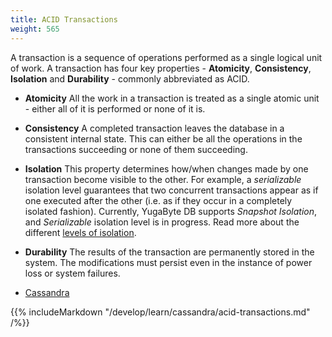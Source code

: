 ```yaml
---
title: ACID Transactions
weight: 565
---
```


A transaction is a sequence of operations performed as a single logical unit of work. A transaction
has four key properties - **Atomicity**, **Consistency**, **Isolation** and **Durability** -
commonly abbreviated as ACID.

- **Atomicity** All the work in a transaction is treated as a single atomic unit - either all of it
    is performed or none of it is.

- **Consistency** A completed transaction leaves the database in a consistent internal state. This
    can either be all the operations in the transactions succeeding or none of them succeeding.

- **Isolation** This property determines how/when changes made by one transaction become visible to
    the other. For example, a *serializable* isolation level guarantees that two concurrent
    transactions appear as if one executed after the other (i.e. as if they occur in a completely
    isolated fashion). Currently, YugaByte DB supports *Snapshot Isolation*, and *Serializable*
    isolation level is in progress. Read more about the different [levels of
    isolation](/architecture/transactions/isolation-levels/).

- **Durability** The results of the transaction are permanently stored in the system. The
    modifications must persist even in the instance of power loss or system failures.


<ul class="nav nav-tabs nav-tabs-yb">
  <li class="active">
    <a href="#cassandra">
      <i class="icon-java-bold" aria-hidden="true"></i>
      Cassandra
    </a>
  </li>
</ul>

<div class="tab-content">
  <div id="cassandra" class="tab-pane fade in active">
    {{% includeMarkdown "/develop/learn/cassandra/acid-transactions.md" /%}}
  </div>
</div>
